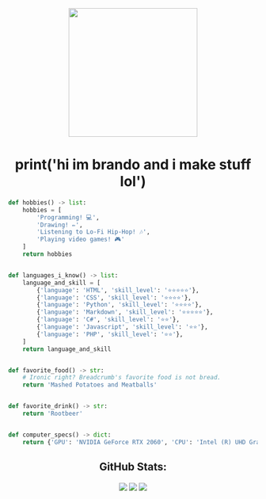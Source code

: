 <div align='center'>
  <img width='260' height='260' src='https://avatars.githubusercontent.com/u/63469489?v=4'>
</div>

<div align='center'>
  <h1>print('hi im brando and i make stuff lol')</h1>
</div>

```python
def hobbies() -> list:
    hobbies = [
        'Programming! 💻',
        'Drawing! ✏',
        'Listening to Lo-Fi Hip-Hop! 🎶',
        'Playing video games! 🎮'
    ]
    return hobbies


def languages_i_know() -> list:
    language_and_skill = [
        {'language': 'HTML', 'skill_level': '⭐⭐⭐⭐⭐'},
        {'language': 'CSS', 'skill_level': '⭐⭐⭐⭐'},
        {'language': 'Python', 'skill_level': '⭐⭐⭐⭐'},
        {'language': 'Markdown', 'skill_level': '⭐⭐⭐⭐⭐'},
        {'language': 'C#', 'skill_level': '⭐⭐'},
        {'language': 'Javascript', 'skill_level': '⭐⭐'},
        {'language': 'PHP', 'skill_level': '⭐⭐'},
    ]
    return language_and_skill


def favorite_food() -> str:
    # Ironic right? Breadcrumb's favorite food is not bread.
    return 'Mashed Potatoes and Meatballs'


def favorite_drink() -> str:
    return 'Rootbeer'


def computer_specs() -> dict:
    return {'GPU': 'NVIDIA GeForce RTX 2060', 'CPU': 'Intel (R) UHD Graphics 630', 'OS': 'Windows 10'}

```
<div align="center">

## GitHub Stats:

<img align="center" src="https://github-readme-stats.vercel.app/api/top-langs/?username=BreadcrumbIsTaken&layout=compact&langs_count=8&custom_title=Breadcrumb%27s%20Most%20Used%20Langs%21&theme=radical" />

<img align="center" src="https://github-readme-stats.vercel.app/api?username=BreadcrumbIsTaken&count_private=true&show_icons=true&include_all_commits=true&custom_title=Breadcrumb%27s%20Super%20Kewl%20Github%20Stats%21%20%3AD&theme=radical" />

<img align="center" src="https://github-readme-stats.vercel.app/api/wakatime?username=Breadcrumb&layout=compact&theme=radical&custom_title=Breadcrumb%27s%20Wakatime%20Stats%20%3A0" />
</div>
